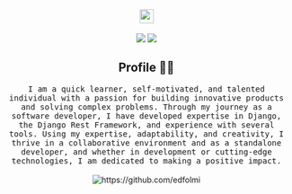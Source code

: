 <h2 align="center"><img src="https://raw.githubusercontent.com/iampavangandhi/iampavangandhi/master/gifs/Hi.gif" width="25px"></h2>


<div align="center">
  <img src="https://github-readme-stats.vercel.app/api/top-langs/?username=edfolmi&layout=compact&show_icons=true&title_color=89a390&icon_color=89a390&text_color=89a390&theme=transparent" />
  
  <img src="https://github-readme-stats.vercel.app/api?username=edfolmi&show_icons=true&title_color=89a390&icon_color=89a390&text_color=89a390&hide=contribs,prs&cache_seconds=86400&theme=transparent" />
</div>

<h2 align="center"> Profile 👨‍💻 </h2>
<p align="center">
  <samp>I am a quick learner, self-motivated, and talented individual with a passion for building innovative products and solving complex problems. Through my journey as a software developer, I have developed expertise in Django, the Django Rest Framework, and experience with several tools. Using my expertise, adaptability, and creativity, I thrive in a collaborative environment and as a standalone developer, and whether in development or cutting-edge technologies, I am dedicated to making a positive impact.
  </samp>
  <br> <br>
  <img src="https://komarev.com/ghpvc/?username=edfolmi" alt="https://github.com/edfolmi" />
</p>


